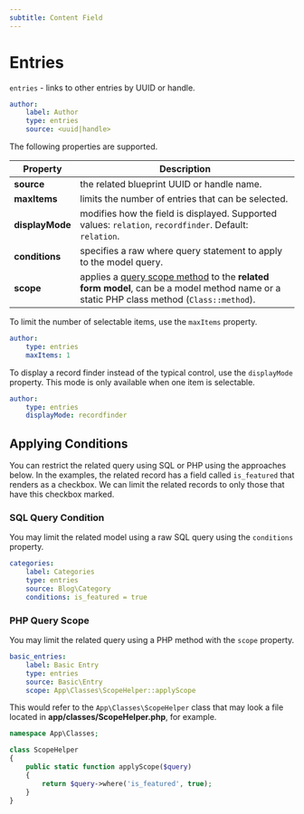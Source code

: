 ```yaml
---
subtitle: Content Field
---
```

# Entries

`entries` - links to other entries by UUID or handle.

```yaml
author:
    label: Author
    type: entries
    source: <uuid|handle>
```

The following properties are supported.

Property | Description
------------- | -------------
**source** | the related blueprint UUID or handle name.
**maxItems** | limits the number of entries that can be selected.
**displayMode** | modifies how the field is displayed. Supported values: `relation`, `recordfinder`. Default: `relation`.
**conditions** | specifies a raw where query statement to apply to the model query.
**scope** | applies a [query scope method](../../extend/database/model.md) to the **related form model**, can be a model method name or a static PHP class method (`Class::method`).

To limit the number of selectable items, use the `maxItems` property.

```yaml
author:
    type: entries
    maxItems: 1
```

To display a record finder instead of the typical control, use the `displayMode` property. This mode is only available when one item is selectable.

```yaml
author:
    type: entries
    displayMode: recordfinder
```

## Applying Conditions

You can restrict the related query using SQL or PHP using the approaches below. In the examples, the related record has a field called `is_featured` that renders as a checkbox. We can limit the related records to only those that have this checkbox marked.

### SQL Query Condition

You may limit the related model using a raw SQL query using the `conditions` property.

```yaml
categories:
    label: Categories
    type: entries
    source: Blog\Category
    conditions: is_featured = true
```

### PHP Query Scope

You may limit the related query using a PHP method with the `scope` property.

```yaml
basic_entries:
    label: Basic Entry
    type: entries
    source: Basic\Entry
    scope: App\Classes\ScopeHelper::applyScope
```

This would refer to the `App\Classes\ScopeHelper` class that may look a file located in **app/classes/ScopeHelper.php**, for example.

```php
namespace App\Classes;

class ScopeHelper
{
    public static function applyScope($query)
    {
        return $query->where('is_featured', true);
    }
}
```
